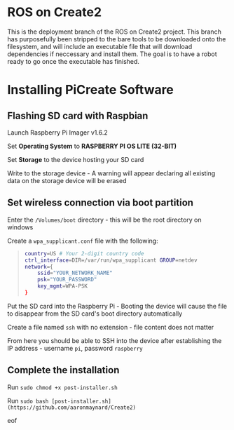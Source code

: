 # ROS on Create2

This is the deployment branch of the ROS on Create2 project. This branch has purposefully been stripped to the bare tools to be downloaded onto the filesystem, and will include an executable file that will download dependencies if neccessary and install them.  The goal is to have a robot ready to go once the executable has finished.

# Installing PiCreate Software

## Flashing SD card with Raspbian

Launch Raspberry Pi Imager v1.6.2

Set **Operating System** to **RASPBERRY PI OS LITE (32-BIT)**

Set **Storage** to the device hosting your SD card

Write to the storage device - A warning will appear declaring all existing data on the storage device will be erased


## Set wireless connection via boot partition

Enter the `/Volumes/boot` directory - this will be the root directory on windows

Create a `wpa_supplicant.conf` file with the following:

> ```bash
> country=US # Your 2-digit country code
> ctrl_interface=DIR=/var/run/wpa_supplicant GROUP=netdev
> network={
>     ssid="YOUR_NETWORK_NAME"
>     psk="YOUR_PASSWORD"
>     key_mgmt=WPA-PSK
> }

Put the SD card into the Raspberry Pi - Booting the device will cause the file to disappear from the SD card's boot directory automatically

Create a file named `ssh` with no extension - file content does not matter

From here you should be able to SSH into the device after establishing the IP address - username `pi`, password `raspberry`

## Complete the installation

Run `sudo chmod +x post-installer.sh`

Run `sudo bash [post-installer.sh](https://github.com/aaronmaynard/Create2)`

eof
